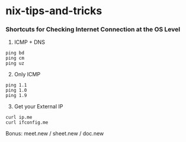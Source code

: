 # nix-tips-and-tricks

### Shortcuts for Checking Internet Connection at the OS Level

1) ICMP + DNS
```
ping bd
ping cm
ping uz
```

2) Only ICMP
```
ping 1.1
ping 1.0
ping 1.9
```

3) Get your External IP
```shell
curl ip.me
curl ifconfig.me
```

Bonus:
meet.new / sheet.new / doc.new
